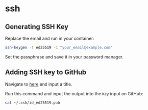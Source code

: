 # ssh

## Generating SSH Key

Replace the email and run in your container:

```bash
ssh-keygen -t ed25519 -C "your_email@example.com"
```

Set the passphrase and save it in your password manager.

## Adding SSH key to GitHub

Navigate to [here](https://github.com/settings/ssh/new) and input a title.

Run this command and input the output into the `Key` input on GitHub:

```bash
cat ~/.ssh/id_ed25519.pub
```

